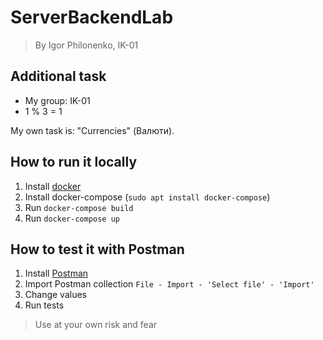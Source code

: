 # ServerBackendLab

> By Igor Philonenko, IK-01

## Additional task
- My group: IK-01
- 1 % 3 = 1

My own task is: "Currencies" (Валюти).

## How to run it locally
1. Install [docker](https://www.docker.com/)
2. Install docker-compose (```sudo apt install docker-compose```)
3. Run ```docker-compose build```
4. Run ```docker-compose up```


## How to test it with Postman
1. Install [Postman](https://www.postman.com)
2. Import Postman collection ```File - Import - 'Select file' - 'Import'```
3. Change values
4. Run tests

>Use at your own risk and fear